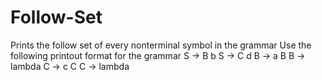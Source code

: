 # Follow-Set
Prints the follow set of every nonterminal symbol in the grammar
Use the following printout format for the grammar
      S -> B b
      S -> C d
      B -> a B
      B -> lambda 
      C -> c C
      C -> lambda
